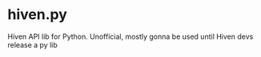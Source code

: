 # hiven.py
Hiven API lib for Python. Unofficial, mostly gonna be used until Hiven devs release a py lib
